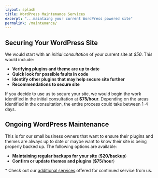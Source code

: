 ```yaml
---
layout: splash
title: WordPress Maintenance Services
excerpt: "...maintaing your current WordPress powered site"
permalink: /maintenance/
---
```


## Securing Your WordPress Site
We would start with an *initial consultation* of your current site at *$50*.  This would include:

  - **Verifying plugins and theme are up to date**
  - **Quick look for possible faults in code**
  - **Identify other plugins that may help secure site further**
  - **Recommendations to secure site**

If you decide to use us to secure your site, we would begin the work identified in the initial consultation at **$75/hour**.  Depending on the areas identified in the consultation, the entire process could take between 1-4 days.

## Ongoing WordPress Maintenance
This is for our small business owners that want to ensure their plugins and themes are always up to date or maybe want to know their site is being properly backed up.  The following options are available:

  - **Maintaining regular backups for your site** (**$20/backup**)
  - **Confirm or update themes and plugins** (**$75/hour**)

\* Check out our [additional services](http://mikefontenot.me/migration/basic#additional) offered for continued service from us.
